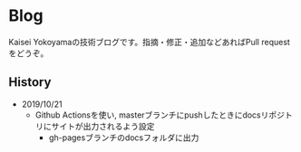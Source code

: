 # Blog
Kaisei Yokoyamaの技術ブログです。指摘・修正・追加などあればPull requestをどうぞ。

## History
- 2019/10/21
   - Github Actionsを使い, masterブランチにpushしたときにdocsリポジトリにサイトが出力されるよう設定
       - gh-pagesブランチのdocsフォルダに出力